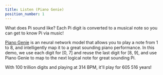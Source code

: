```yaml
---
title: Listen (Piano Genie)
position_number: 1
---
```


<p>
  What does Pi sound like? Each Pi digit is converted to a musical note so you
  can get to know Pi via music!
</p>
<p>
  <a href="https://magenta.tensorflow.org/pianogenie">Piano Genie</a> is an
  neural network model that allows you to play a note from 1 to 8, and
  intelligently map it to a great sounding piano performance. In this demo, we
  use each digit for [0, 7] and reuse the last digit for [8, 9], and use Piano
  Genie to map to the next logical note for great sounding Pi.
</p>
<p>
  With 100 trillion digits and playing at 314 BPM, it'll play for 605 516
  years!
</p>

<div id="genie-demo"></div>
